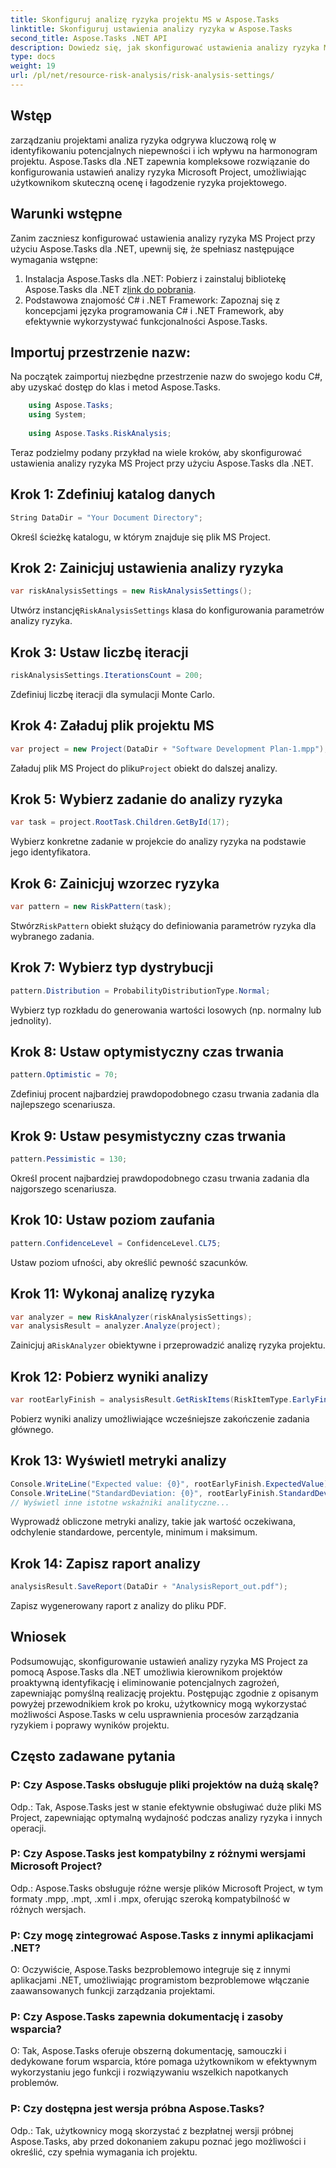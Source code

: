 ```yaml
---
title: Skonfiguruj analizę ryzyka projektu MS w Aspose.Tasks
linktitle: Skonfiguruj ustawienia analizy ryzyka w Aspose.Tasks
second_title: Aspose.Tasks .NET API
description: Dowiedz się, jak skonfigurować ustawienia analizy ryzyka MS Project przy użyciu Aspose.Tasks dla .NET. Zwiększ efektywność zarządzania projektami dzięki zaawansowanym technikom oceny ryzyka.
type: docs
weight: 19
url: /pl/net/resource-risk-analysis/risk-analysis-settings/
---
```

## Wstęp
zarządzaniu projektami analiza ryzyka odgrywa kluczową rolę w identyfikowaniu potencjalnych niepewności i ich wpływu na harmonogram projektu. Aspose.Tasks dla .NET zapewnia kompleksowe rozwiązanie do konfigurowania ustawień analizy ryzyka Microsoft Project, umożliwiając użytkownikom skuteczną ocenę i łagodzenie ryzyka projektowego.
## Warunki wstępne

Zanim zaczniesz konfigurować ustawienia analizy ryzyka MS Project przy użyciu Aspose.Tasks dla .NET, upewnij się, że spełniasz następujące wymagania wstępne:
1.  Instalacja Aspose.Tasks dla .NET: Pobierz i zainstaluj bibliotekę Aspose.Tasks dla .NET z[link do pobrania](https://releases.aspose.com/tasks/net/).
2. Podstawowa znajomość C# i .NET Framework: Zapoznaj się z koncepcjami języka programowania C# i .NET Framework, aby efektywnie wykorzystywać funkcjonalności Aspose.Tasks.

## Importuj przestrzenie nazw:
Na początek zaimportuj niezbędne przestrzenie nazw do swojego kodu C#, aby uzyskać dostęp do klas i metod Aspose.Tasks.
```csharp
    using Aspose.Tasks;
    using System;
    
    using Aspose.Tasks.RiskAnalysis;
```

Teraz podzielmy podany przykład na wiele kroków, aby skonfigurować ustawienia analizy ryzyka MS Project przy użyciu Aspose.Tasks dla .NET.
## Krok 1: Zdefiniuj katalog danych
```csharp
String DataDir = "Your Document Directory";
```
Określ ścieżkę katalogu, w którym znajduje się plik MS Project.
## Krok 2: Zainicjuj ustawienia analizy ryzyka
```csharp
var riskAnalysisSettings = new RiskAnalysisSettings();
```
 Utwórz instancję`RiskAnalysisSettings` klasa do konfigurowania parametrów analizy ryzyka.
## Krok 3: Ustaw liczbę iteracji
```csharp
riskAnalysisSettings.IterationsCount = 200;
```
Zdefiniuj liczbę iteracji dla symulacji Monte Carlo.
## Krok 4: Załaduj plik projektu MS
```csharp
var project = new Project(DataDir + "Software Development Plan-1.mpp");
```
 Załaduj plik MS Project do pliku`Project` obiekt do dalszej analizy.
## Krok 5: Wybierz zadanie do analizy ryzyka
```csharp
var task = project.RootTask.Children.GetById(17);
```
Wybierz konkretne zadanie w projekcie do analizy ryzyka na podstawie jego identyfikatora.
## Krok 6: Zainicjuj wzorzec ryzyka
```csharp
var pattern = new RiskPattern(task);
```
 Stwórz`RiskPattern` obiekt służący do definiowania parametrów ryzyka dla wybranego zadania.
## Krok 7: Wybierz typ dystrybucji
```csharp
pattern.Distribution = ProbabilityDistributionType.Normal;
```
Wybierz typ rozkładu do generowania wartości losowych (np. normalny lub jednolity).
## Krok 8: Ustaw optymistyczny czas trwania
```csharp
pattern.Optimistic = 70;
```
Zdefiniuj procent najbardziej prawdopodobnego czasu trwania zadania dla najlepszego scenariusza.
## Krok 9: Ustaw pesymistyczny czas trwania
```csharp
pattern.Pessimistic = 130;
```
Określ procent najbardziej prawdopodobnego czasu trwania zadania dla najgorszego scenariusza.
## Krok 10: Ustaw poziom zaufania
```csharp
pattern.ConfidenceLevel = ConfidenceLevel.CL75;
```
Ustaw poziom ufności, aby określić pewność szacunków.
## Krok 11: Wykonaj analizę ryzyka
```csharp
var analyzer = new RiskAnalyzer(riskAnalysisSettings);
var analysisResult = analyzer.Analyze(project);
```
 Zainicjuj a`RiskAnalyzer` obiektywne i przeprowadzić analizę ryzyka projektu.
## Krok 12: Pobierz wyniki analizy
```csharp
var rootEarlyFinish = analysisResult.GetRiskItems(RiskItemType.EarlyFinish).Get(project.RootTask);
```
Pobierz wyniki analizy umożliwiające wcześniejsze zakończenie zadania głównego.
## Krok 13: Wyświetl metryki analizy
```csharp
Console.WriteLine("Expected value: {0}", rootEarlyFinish.ExpectedValue);
Console.WriteLine("StandardDeviation: {0}", rootEarlyFinish.StandardDeviation);
// Wyświetl inne istotne wskaźniki analityczne...
```
Wyprowadź obliczone metryki analizy, takie jak wartość oczekiwana, odchylenie standardowe, percentyle, minimum i maksimum.
## Krok 14: Zapisz raport analizy
```csharp
analysisResult.SaveReport(DataDir + "AnalysisReport_out.pdf");
```
Zapisz wygenerowany raport z analizy do pliku PDF.

## Wniosek
Podsumowując, skonfigurowanie ustawień analizy ryzyka MS Project za pomocą Aspose.Tasks dla .NET umożliwia kierownikom projektów proaktywną identyfikację i eliminowanie potencjalnych zagrożeń, zapewniając pomyślną realizację projektu. Postępując zgodnie z opisanym powyżej przewodnikiem krok po kroku, użytkownicy mogą wykorzystać możliwości Aspose.Tasks w celu usprawnienia procesów zarządzania ryzykiem i poprawy wyników projektu.
## Często zadawane pytania
### P: Czy Aspose.Tasks obsługuje pliki projektów na dużą skalę?
Odp.: Tak, Aspose.Tasks jest w stanie efektywnie obsługiwać duże pliki MS Project, zapewniając optymalną wydajność podczas analizy ryzyka i innych operacji.
### P: Czy Aspose.Tasks jest kompatybilny z różnymi wersjami Microsoft Project?
Odp.: Aspose.Tasks obsługuje różne wersje plików Microsoft Project, w tym formaty .mpp, .mpt, .xml i .mpx, oferując szeroką kompatybilność w różnych wersjach.
### P: Czy mogę zintegrować Aspose.Tasks z innymi aplikacjami .NET?
O: Oczywiście, Aspose.Tasks bezproblemowo integruje się z innymi aplikacjami .NET, umożliwiając programistom bezproblemowe włączanie zaawansowanych funkcji zarządzania projektami.
### P: Czy Aspose.Tasks zapewnia dokumentację i zasoby wsparcia?
O: Tak, Aspose.Tasks oferuje obszerną dokumentację, samouczki i dedykowane forum wsparcia, które pomaga użytkownikom w efektywnym wykorzystaniu jego funkcji i rozwiązywaniu wszelkich napotkanych problemów.
### P: Czy dostępna jest wersja próbna Aspose.Tasks?
Odp.: Tak, użytkownicy mogą skorzystać z bezpłatnej wersji próbnej Aspose.Tasks, aby przed dokonaniem zakupu poznać jego możliwości i określić, czy spełnia wymagania ich projektu.